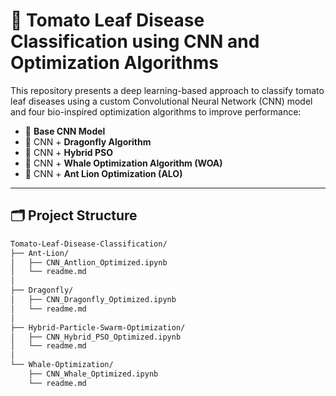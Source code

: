 # 🍅 Tomato Leaf Disease Classification using CNN and Optimization Algorithms

This repository presents a deep learning-based approach to classify tomato leaf diseases using a custom Convolutional Neural Network (CNN) model and four bio-inspired optimization algorithms to improve performance:

- 🧠 **Base CNN Model**
- 🦋 CNN + **Dragonfly Algorithm**
- 🧲 CNN + **Hybrid PSO**
- 🐳 CNN + **Whale Optimization Algorithm (WOA)**
- 🦁 CNN + **Ant Lion Optimization (ALO)**

---

## 🗂️ Project Structure

```bash
Tomato-Leaf-Disease-Classification/
├── Ant-Lion/
│   ├── CNN_Antlion_Optimized.ipynb
│   └── readme.md
│
├── Dragonfly/
│   ├── CNN_Dragonfly_Optimized.ipynb
│   └── readme.md
│
├── Hybrid-Particle-Swarm-Optimization/
│   ├── CNN_Hybrid_PSO_Optimized.ipynb
│   └── readme.md
│
└── Whale-Optimization/
    ├── CNN_Whale_Optimized.ipynb
    └── readme.md



